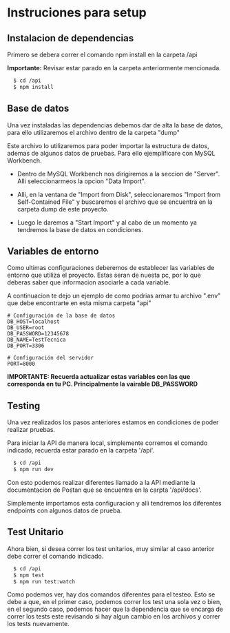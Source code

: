 # Instruciones para setup
## Instalacion de dependencias
Primero se debera correr el comando npm install en la carpeta /api 

**Importante:** Revisar estar parado en la carpeta anteriormente mencionada.
  ```bash
    $ cd /api
    $ npm install
  ```

## Base de datos
Una vez instaladas las dependencias debemos dar de alta la base de datos, para ello utilizaremos el archivo dentro de la carpeta "dump"

Este archivo lo utilizaremos para poder importar la estructura de datos, ademas de algunos datos de pruebas. Para ello ejemplificare con MySQL Workbench.

- Dentro de MySQL Workbench nos dirigiremos a la seccion de "Server". Alli seleccionarmeos la opcion "Data Import".

- Alli, en la ventana de "Import from Disk", seleccionaremos "Import from Self-Contained File" y buscaremos el archivo que se encuentra en la carpeta dump de este proyecto.

- Luego le daremos a "Start Import" y al cabo de un momento ya tendremos la base de datos en condiciones.

## Variables de entorno
Como ultimas configuraciones deberemos de establecer las variables de entorno que utiliza el proyecto. Estas seran de nuesta pc, por lo que deberas saber que informacion asociarle a cada variable.

A continuacion te dejo un ejemplo de como podrias armar tu archivo ".env" que debe encontrarte en esta misma carpeta "api"

```env
# Configuración de la base de datos
DB_HOST=localhost
DB_USER=root
DB_PASSWORD=12345678
DB_NAME=TestTecnica
DB_PORT=3306

# Configuración del servidor
PORT=8000
```

**IMPORTANTE: Recuerda actualizar estas variables con las que corresponda en tu PC. Principalmente la vairable DB_PASSWORD**

## Testing
Una vez realizados los pasos anteriores estamos en condiciones de poder realizar pruebas.

Para iniciar la API de manera local, simplemente corremos el comando indicado, recuerda estar parado en la carpeta '/api'.

```bash
  $ cd /api
  $ npm run dev
```
Con esto podemos realizar diferentes llamado a la API mediante la documentacion de Postan que se encuentra en la carpta '/api/docs'.

Simplemente importamos esta configuracion y alli tendremos los diferentes endpoints con algunos datos de prueba.

## Test Unitario
Ahora bien, si desea correr los test unitarios, muy similar al caso anterior debe correr el comando indicado.

```bash
  $ cd /api
  $ npm test
  $ npm run test:watch
```

Como podemos ver, hay dos comandos diferentes para el testeo. Esto se debe a que, en el primer caso, podemos correr los test una sola vez o bien, en el segundo caso, podemos hacer que la dependencia que se encarga de correr los tests este revisando si hay algun cambio en los archivos y correr los tests nuevamente.